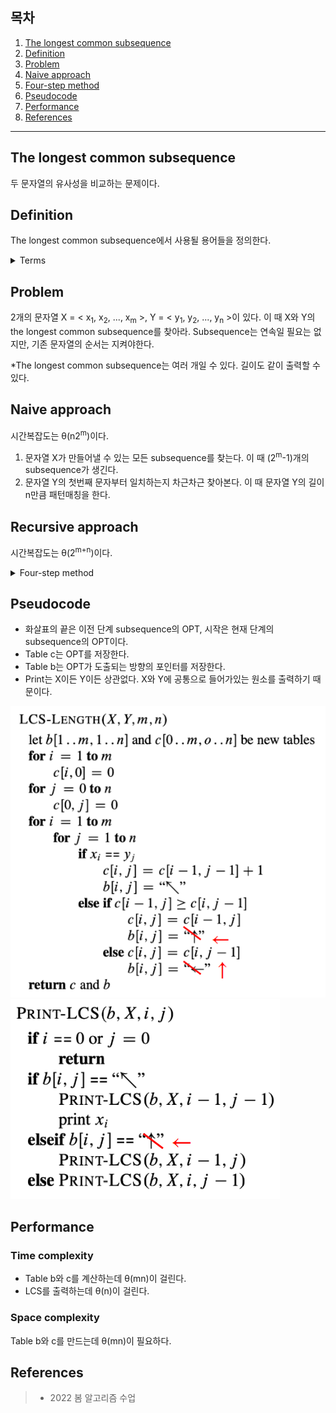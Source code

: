 ## 목차

1. [The longest common subsequence](#the-longest-common-subsequence)
2. [Definition](#definition)
3. [Problem](#problem)
4. [Naive approach](#naive-approach)
5. [Four-step method](#four-step-method)
6. [Pseudocode](#pseudocode)
7. [Performance](#performance)
8. [References](#references)

---

## The longest common subsequence
두 문자열의 유사성을 비교하는 문제이다.

## Definition
The longest common subsequence에서 사용될 용어들을 정의한다.

<details><summary> Terms </summary>

+ Subsequence

문자열 X = < x<sub>1</sub>, x<sub>2</sub>, ..., x<sub>m</sub> >에 대해서, Z = < z<sub>1</sub>, z<sub>2</sub>, ..., z<sub>n</sub>>는 X의 원소 순서가 유지되면서, 다음을 만족할 때 X의 subsequence라고 한다. \
Indices of X에 대한 오름차순 배열 I = < i<sub>1</sub>, i<sub>2</sub>, ... i<sub>k</sub>>라고 하자. I는 j = 1, 2, ..., k에 대하여 X<sub>i<sub>j</sub></sub> = Z<sub>j</sub>를 만족해야한다. 

Ex) X = < A, B, D, F, M, Q >, Z = < B, F, M >이라 하자. Z는 < 2, 4, 5 >라는 I를 가지는 X의 subsequence이다. 

+ Common subsequence

두 개의 문자열 X, Y가 주어진다. 문자열 Z가 X와 Y의 subsequence를 만족한다면 common subsequence라고 정의한다.

*Subsequence는 서로 연속될 필요가 없지만, substring은 연속되어야 한다.
Ex) X = 'abcde'라고 하자.
Z = 'bd'는 X의 subsequence이지만, substring은 아니다.
Z = 'abc'는 X의 subsequence면서 substring이다.

+ Prefix of a subsequence

문자열 X = < x<sub>1</sub>, x<sub>2</sub>, ..., x<sub>m</sub> >에 대해서, i = 0, 1, ..., m일 때 X의 i번째 prefix는 X = < x<sub>1</sub>, x<sub>2</sub>, ..., x<sub>i</sub> >이다.

Ex) X = < A, B, C, D, E, F, H, I, J, L > 일 때
+ X<sub>4</sub> = < A, B, C, D >
+ X<sub>2</sub> = < A, B >
+ X<sub>0</sub> = <>

</details>

## Problem
2개의 문자열 X = < x<sub>1</sub>, x<sub>2</sub>, ..., x<sub>m</sub> >, Y = < y<sub>1</sub>, y<sub>2</sub>, ..., y<sub>n</sub> >이 있다. 이 때 X와 Y의 the longest common subsequence를 찾아라. Subsequence는 연속일 필요는 없지만, 기존 문자열의 순서는 지켜야한다.

*The longest common subsequence는 여러 개일 수 있다. 길이도 같이 출력할 수 있다.
 
## Naive approach
시간복잡도는 θ(n2<sup>m</sup>)이다.

1. 문자열 X가 만들어낼 수 있는 모든 subsequence를 찾는다. 이 때 (2<sup>m</sup>-1)개의 subsequence가 생긴다.
2. 문자열 Y의 첫번째 문자부터 일치하는지 차근차근 찾아본다. 이 때 문자열 Y의 길이 n만큼 패턴매칭을 한다.

## Recursive approach
시간복잡도는 θ(2<sup>m+n</sup>)이다.

<details><summary> Four-step method </summary>

## Four-step method

### Optimal substructure
약자로 OPT라고 한다. \
Z = < z<sub>1</sub>, z<sub>2</sub>, ..., z<sub>k</sub>>가 X, Y의 LCS(Optimal solution)라고 하자.

+ x<sub>m</sub> = y<sub>n</sub>이라면 z<sub>k</sub> = x<sub>m</sub> = y<sub>n-1</sub>이고, z<sub>k-1</sub>은 X<sub>m-1</sub>와 Y<sub>n-1</sub>의 LCS이다.
+ x<sub>m</sub> != y<sub>n</sub>이고 z<sub>k</sub> != x<sub>m</sub>이면 Z는 X<sub>m-1</sub>와 Y의 LCS이다.
+ x<sub>m</sub> != y<sub>n</sub>이고 z<sub>k</sub> != y<sub>n</sub>이면 Z는 X와 Y<sub>n-1</sub>의 LCS이다.

x<sub>m</sub> != y<sub>n</sub>일 때, LCS(X<sub>m</sub>, Y<sub>n</sub>)는 LCS(X<sub>m-1</sub>, Y)와 LCS(X, Y<sub>n-1</sub>) 중 길이가 큰 것이다.

따라서 두 가지 케이스는 다음과 같은 subproblems를 해결해야한다.
1.  x<sub>m</sub> = y<sub>n</sub>이라면 LCS(X<sub>m-1</sub>, Y<sub>n-1</sub>)를 찾는다.
2. x<sub>m</sub> != y<sub>n</sub>이라면
    + LCS(X<sub>m-1</sub>, Y)를 찾는다.
    + LCS(X, Y<sub>n-1</sub>)를 찾는다.
    + 두 가지 중, 더 긴 LCS를 찾는다.

### Cost & Compute
Cost는 common subsequence의 길이(OPT)이다.  
+ c[i, j]는 LCS(X<sub>i</sub>, Y<sub>j</sub>)의 길이이다.
+ Base case는 c[i, j] = 0인 empty subsequence이다. i = 0 또는 j = 0이다.

![](../../image/dynamic_programming/LCS/recurrence%20for%20LCS.png)

다음과 같은 표를 만들며 OPT를 Compute한다.

![](../../image/dynamic_programming/LCS/compute%20cost.png)


</details>

## Pseudocode
+ 화살표의 끝은 이전 단계 subsequence의 OPT, 시작은 현재 단계의 subsequence의 OPT이다. 
+ Table c는 OPT를 저장한다.
+ Table b는 OPT가 도출되는 방향의 포인터를 저장한다.
+ Print는 X이든 Y이든 상관없다. X와 Y에 공통으로 들어가있는 원소를 출력하기 때문이다.

![](../../image/dynamic_programming/LCS/LCS%20pseudocode.png)
![](../../image/dynamic_programming/LCS/LCS%20print%20pseudocode.png)

## Performance
### Time complexity
+ Table b와 c를 계산하는데 θ(mn)이 걸린다.
+ LCS를 출력하는데 θ(n)이 걸린다.

### Space complexity
Table b와 c를 만드는데 θ(mn)이 필요하다.

## References
> + 2022 봄 알고리즘 수업